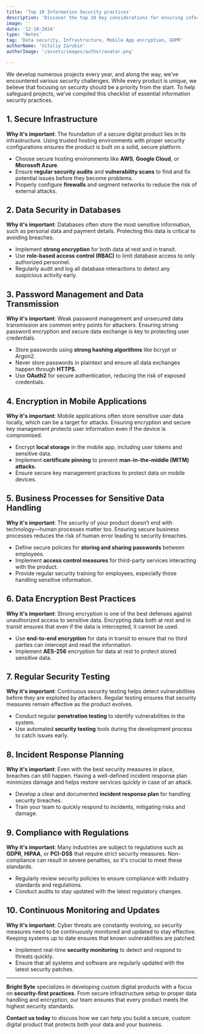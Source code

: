```yaml
---
title: 'Top 10 Information Security practices'
description: 'Discover the top 10 key considerations for ensuring information security in custom digital product development. Learn about secure infrastructure, data encryption, and more'
image: ''
date: '12-10-2024'
type: 'Notes'
tag: 'Data security, Infrastructure, Mobile App encryption, GDPR'
authorName: 'Vitaliy Zarubin'
authorImage: '/assets/images/author/avatar.png'

---
```


We develop numerous projects every year, and along the way, we’ve encountered various security challenges. While every product is unique, we believe that focusing on security should be a priority from the start. To help safeguard projects, we’ve compiled this checklist of essential information security practices.

## 1. Secure Infrastructure
**Why it's important**: The foundation of a secure digital product lies in its infrastructure. Using trusted hosting environments with proper security configurations ensures the product is built on a solid, secure platform.
- Choose secure hosting environments like **AWS**, **Google Cloud**, or **Microsoft Azure**.
- Ensure **regular security audits** and **vulnerability scans** to find and fix potential issues before they become problems.
- Properly configure **firewalls** and segment networks to reduce the risk of external attacks.

## 2. Data Security in Databases
**Why it's important**: Databases often store the most sensitive information, such as personal data and payment details. Protecting this data is critical to avoiding breaches.
- Implement **strong encryption** for both data at rest and in transit.
- Use **role-based access control (RBAC)** to limit database access to only authorized personnel.
- Regularly audit and log all database interactions to detect any suspicious activity early.

## 3. Password Management and Data Transmission
**Why it's important**: Weak password management and unsecured data transmission are common entry points for attackers. Ensuring strong password encryption and secure data exchange is key to protecting user credentials.
- Store passwords using **strong hashing algorithms** like bcrypt or Argon2.
- Never store passwords in plaintext and ensure all data exchanges happen through **HTTPS**.
- Use **OAuth2** for secure authentication, reducing the risk of exposed credentials.

## 4. Encryption in Mobile Applications
**Why it's important**: Mobile applications often store sensitive user data locally, which can be a target for attacks. Ensuring encryption and secure key management protects user information even if the device is compromised.
- Encrypt **local storage** in the mobile app, including user tokens and sensitive data.
- Implement **certificate pinning** to prevent **man-in-the-middle (MITM) attacks**.
- Ensure secure key management practices to protect data on mobile devices.

## 5. Business Processes for Sensitive Data Handling
**Why it's important**: The security of your product doesn’t end with technology—human processes matter too. Ensuring secure business processes reduces the risk of human error leading to security breaches.
- Define secure policies for **storing and sharing passwords** between employees.
- Implement **access control measures** for third-party services interacting with the product.
- Provide regular security training for employees, especially those handling sensitive information.

## 6. Data Encryption Best Practices
**Why it's important**: Strong encryption is one of the best defenses against unauthorized access to sensitive data. Encrypting data both at rest and in transit ensures that even if the data is intercepted, it cannot be used.
- Use **end-to-end encryption** for data in transit to ensure that no third parties can intercept and read the information.
- Implement **AES-256** encryption for data at rest to protect stored sensitive data.

## 7. Regular Security Testing
**Why it's important**: Continuous security testing helps detect vulnerabilities before they are exploited by attackers. Regular testing ensures that security measures remain effective as the product evolves.
- Conduct regular **penetration testing** to identify vulnerabilities in the system.
- Use automated **security testing** tools during the development process to catch issues early.

## 8. Incident Response Planning
**Why it's important**: Even with the best security measures in place, breaches can still happen. Having a well-defined incident response plan minimizes damage and helps restore services quickly in case of an attack.
- Develop a clear and documented **incident response plan** for handling security breaches.
- Train your team to quickly respond to incidents, mitigating risks and damage.

## 9. Compliance with Regulations
**Why it's important**: Many industries are subject to regulations such as **GDPR**, **HIPAA**, or **PCI-DSS** that require strict security measures. Non-compliance can result in severe penalties, so it's crucial to meet these standards.
- Regularly review security policies to ensure compliance with industry standards and regulations.
- Conduct audits to stay updated with the latest regulatory changes.

## 10. Continuous Monitoring and Updates
**Why it's important**: Cyber threats are constantly evolving, so security measures need to be continuously monitored and updated to stay effective. Keeping systems up to date ensures that known vulnerabilities are patched.
- Implement real-time **security monitoring** to detect and respond to threats quickly.
- Ensure that all systems and software are regularly updated with the latest security patches.

---

**Bright Byte** specializes in developing custom digital products with a focus on **security-first practices**. From secure infrastructure setup to proper data handling and encryption, our team ensures that every product meets the highest security standards.

**Contact us today** to discuss how we can help you build a secure, custom digital product that protects both your data and your business.
